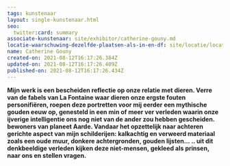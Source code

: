 ```yaml
---
tags: kunstenaar
layout: single-kunstenaar.html
seo:
  twitter:card: summary
associate-kunstenaar: site/exhibitor/catherine-gouny.md
locatie-waarschuwing-dezelfde-plaatsen-als-in-en-df: site/locatie/locatie-van-sophie-collet-en-ann-schoemans.md
name: Catherine Gouny
created-on: 2021-08-12T16:17:26.384Z
updated-on: 2021-08-12T16:17:26.409Z
published-on: 2021-08-12T16:17:26.434Z
---
```

<!--StartFragment-->

**Mijn werk is een bescheiden reflectie op onze relatie met dieren. Verre van de fabels van La Fontaine waar dieren onze ergste fouten personifiëren, roepen deze portretten voor mij eerder een mythische gouden eeuw op, genesteld in een min of meer ver verleden waarin onze ijverige intelligentie ons nog niet van de ander zou hebben gescheiden. bewoners van planeet Aarde. Vandaar het opzettelijk naar achteren gerichte aspect van mijn schilderijen: kalkachtig en verweerd materiaal zoals een oude muur, donkere achtergronden, gouden lijsten… .. uit dit denkbeeldige verleden kijken deze niet-mensen, gekleed als prinsen, naar ons en stellen vragen.**

<!--EndFragment-->